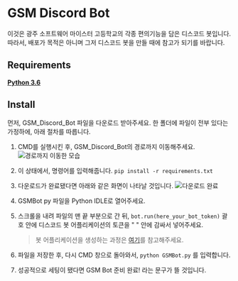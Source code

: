 # GSM Discord Bot

이것은 광주 소프트웨어 마이스터 고등학교의 각종 편의기능을 담은 디스코드 봇입니다.
따라서, 배포가 목적은 아니며 그저 디스코드 봇을 만들 때에 참고가 되기를 바랍니다.


## Requirements

[**Python 3.6**](https://www.python.org/)

## Install

먼저, GSM_Discord_Bot 파일을 다운로드 받아주세요.
한 폴더에 파일이 전부 있다는 가정하에, 아래 절차를 따릅니다.

1. CMD를 실행시킨 후, GSM_Discord_Bot의 경로까지 이동해주세요.
![경로까지 이동한 모습](https://i.imgur.com/UfkiJNZ.png)
2. 이 상태에서, 명령어를 입력해줍니다. `pip install -r requirements.txt`
3. 다운로드가 완료됐다면 아래와 같은 화면이 나타날 것입니다.
![다운로드 완료](https://i.imgur.com/2bBPfJf.png)
4. GSMBot py 파일을 Python IDLE로 열어주세요.
5. 스크롤을 내려 파일의 맨 끝 부분으로 간 뒤,
`bot.run(here_your_bot_token)`
괄호 안에 디스코드 봇 어플리케이션의 토큰을 " " 안에 감싸서 넣어주세요.

	> 봇 어플리케이션을 생성하는 과정은 [여기](https://blog.naver.com/wpdus2694/221192640522)를 참고해주세요.
  
6. 파일을 저장한 후, 다시 CMD 창으로 돌아와서, `python GSMBot.py` 를 입력합니다.
7. 성공적으로 세팅이 됐다면 GSM Bot 준비 완료! 라는 문구가 뜰 것입니다.
